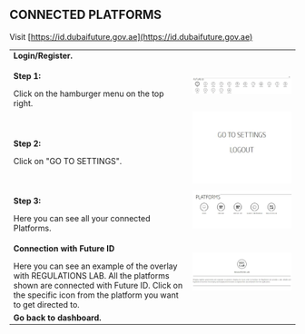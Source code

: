 ## CONNECTED PLATFORMS  <br>

Visit [https://id.dubaifuture.gov.ae](https://id.dubaifuture.gov.ae)

<table>
  <thead>
  </thead>
  <tbody>
    <tr>
      <tr><td colspan="3"><b>Login/Register.</b></td>
    </tr>
    <tr>
    <td style="text-align: left"><p><b>Step 1:</b></p>Click on the hamburger menu on the top right.</td>
    <td style="text-align: center"><img src="deleteaccount01.JPG" alt="Delete Acccount 1"></td>
    </tr>
    <tr>
    <td style="text-align: left"><p><b>Step 2:</b></p>Click on "GO TO SETTINGS".</td>
    <td style="text-align: center"><img src="deleteaccount02.JPG" alt="Delete Acccount 2"></td>
    </tr>
    <tr>
    <td style="text-align: left"><p><b>Step 3:</b></p>Here you can see all your connected Platforms.</td>
    <td style="text-align: center"><img src="connectedplatforms03.JPG" alt="Connect Platforms 3"></td>
    </tr>
    <tr>
    <td style="text-align: left"><p><b>Connection with Future ID</b></p>Here you can see an example of the overlay with REGULATIONS LAB. All the platforms shown are connected with Future ID. Click on the specific icon from the platform you want to get directed to.</td>
    <td style="text-align: center"><img src="overlayreglab.JPG" alt="Connect Platforms 3"></td>
    </tr>
    <tr>
      <tr><td colspan="3"><b>Go back to dashboard.</b></td>
    </tr>
    </tbody>
</table>